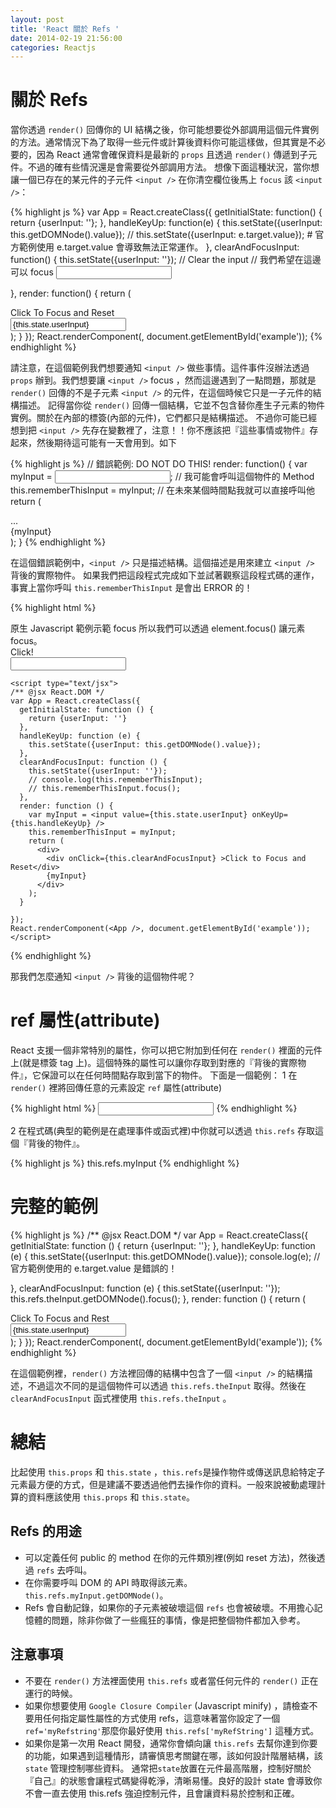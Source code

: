 ```yaml
---
layout: post
title: 'React 關於 Refs '
date: 2014-02-19 21:56:00
categories: Reactjs
---
```


# 關於 Refs
當你透過 `render()` 回傳你的 UI 結構之後，你可能想要從外部調用這個元件實例的方法。通常情況下為了取得一些元件或計算後資料你可能這樣做，但其實是不必要的，因為 React 通常會確保資料是最新的 `props` 且透過 `render()` 傳遞到子元件。不過的確有些情況還是會需要從外部調用方法。
想像下面這種狀況，當你想讓一個已存在的某元件的子元件 `<input />` 在你清空欄位後馬上 `focus` 該 `<input />`：

{% highlight js %}
var App = React.createClass({
  getInitialState: function() {
    return {userInput: ''};
  },
  handleKeyUp: function(e) {
    this.setState({userInput: this.getDOMNode().value});
    // this.setState({userInput: e.target.value}); # 官方範例使用 e.target.value 會導致無法正常運作。
  },
  clearAndFocusInput: function() {
    this.setState({userInput: ''}); // Clear the input
    // 我們希望在這邊可以 focus <input />

  },
  render: function() {
    return (
      <div>
        <div onClick={this.clearAndFocusInput}>
          Click To Focus and Reset
        </div>
        <input
          ref="theInput"
          value={this.state.userInput}
          onKeyUp={this.handleKeyUp}
        />
      </div>
    );
  }
});
React.renderComponent(<App />, document.getElementById('example'));
{% endhighlight %}

請注意，在這個範例我們想要通知 `<input />` 做些事情。這件事件沒辦法透過 `props` 辦到。我們想要讓 `<input />` focus ，然而這邊遇到了一點問題，那就是 `render()` 回傳的不是子元素 `<input />` 的元件，在這個時候它只是一子元件的結構描述。
記得當你從 `render()` 回傳一個結構，它並不包含替你產生子元素的物件實例。關於在內部的標簽(內部的元件)，它們都只是結構描述。
不過你可能已經想到把 `<input />` 先存在變數裡了，注意！！你不應該把『這些事情或物件』存起來，然後期待這可能有一天會用到。如下

{% highlight js %}
// 錯誤範例: DO NOT DO THIS!
render: function() {
  var myInput = <input />;          // 我可能會呼叫這個物件的 Method
  this.rememberThisInput = myInput; // 在未來某個時間點我就可以直接呼叫他
  return (
    <div>
      <div>...</div>
      {myInput}
    </div>
  );
}
{% endhighlight %}

在這個錯誤範例中，`<input />` 只是描述結構。這個描述是用來建立 `<input />` 背後的實際物件。
如果我們把這段程式完成如下並試著觀察這段程式碼的運作，事實上當你呼叫 `this.rememberThisInput` 是會出 ERROR 的！

{% highlight html %}
<html>
  <head>
    <title>Hello React</title>
    <script src="http://fb.me/react-0.8.0.js"></script>
    <script src="http://fb.me/JSXTransformer-0.8.0.js"></script>
    <script src="http://code.jquery.com/jquery-1.10.0.min.js"></script>
  </head>
  <body>
    <div id="example"></div>
    <div>
      原生 Javascript 範例示範 focus 所以我們可以透過 element.focus() 讓元素 focus。
      <div id='test-trigger'>Click!</div>
      <input type='text' id='test' />
    </div>
    <script>
    /* 原生 Javascript 範例示範 focus */
    var HandleClick = function (e) {
      var el = document.getElementById('test');
      el.focus();
    };
    var el = document.getElementById('test-trigger');
    if (el.addEventListener) {
      el.addEventListener('click', HandleClick, false);
    } else {
      el.attachEvent('onclick', HandleClick);
    }
    </script>

    <script type="text/jsx">
    /** @jsx React.DOM */
    var App = React.createClass({
      getInitialState: function () {
        return {userInput: ''}
      },
      handleKeyUp: function (e) {
        this.setState({userInput: this.getDOMNode().value});
      },
      clearAndFocusInput: function () {
        this.setState({userInput: ''});
        // console.log(this.rememberThisInput);
        // this.rememberThisInput.focus();
      },
      render: function () {
        var myInput = <input value={this.state.userInput} onKeyUp={this.handleKeyUp} />
        this.rememberThisInput = myInput;
        return (
          <div>
            <div onClick={this.clearAndFocusInput} >Click to Focus and Reset</div>
            {myInput}
          </div>
        );
      }

    });
    React.renderComponent(<App />, document.getElementById('example'));
    </script>
  </body>
</html>
{% endhighlight %}

那我們怎麼通知 `<input />` 背後的這個物件呢？

# ref 屬性(attribute)
React 支援一個非常特別的屬性，你可以把它附加到任何在 `render()` 裡面的元件上(就是標簽 tag 上)。這個特殊的屬性可以讓你存取到對應的『背後的實際物件』，它保證可以在任何時間點存取到當下的物件。
下面是一個範例：
1 在 `render()` 裡將回傳任意的元素設定 `ref` 屬性(attribute)

{% highlight html %}
<input ref='myInput' />
{% endhighlight %}

2 在程式碼(典型的範例是在處理事件或函式裡)中你就可以透過 `this.refs` 存取這個『背後的物件』。

{% highlight js %}
this.refs.myInput
{% endhighlight %}

# 完整的範例

{% highlight js %}
/** @jsx React.DOM */
var App = React.createClass({
  getInitialState: function () {
    return {userInput: ''};
  },
  handleKeyUp: function (e) {
    this.setState({userInput: this.getDOMNode().value});
    console.log(e); // 官方範例使用的 e.target.value 是錯誤的！

  },
  clearAndFocusInput: function (e) {
    this.setState({userInput: ''});
    this.refs.theInput.getDOMNode().focus();
  },
  render: function () {
    return (
      <div>
        <div onClick={this.clearAndFocusInput}>
          Click To Focus and Rest
        </div>
        <input ref='theInput'
               value={this.state.userInput}
               onKeyUp={this.handleKeyUp} />
      </div>
    );
  }
});
React.renderComponent(<App />, document.getElementById('example'));
{% endhighlight %}

在這個範例裡，`render()` 方法裡回傳的結構中包含了一個 `<input />` 的結構描述，不過這次不同的是這個物件可以透過 `this.refs.theInput` 取得。然後在 `clearAndFocusInput` 函式裡使用 `this.refs.theInput` 。

# 總結
比起使用 `this.props` 和 `this.state` ，`this.refs`是操作物件或傳送訊息給特定子元素最方便的方式，但是建議不要透過他們去操作你的資料。一般來說被動處理計算的資料應該使用 `this.props` 和 `this.state`。
## Refs 的用途
* 可以定義任何 public 的 method 在你的元件類別裡(例如 reset 方法)，然後透過 `refs` 去呼叫。
* 在你需要呼叫 DOM 的 API 時取得該元素。`this.refs.myInput.getDOMNode()`。
* Refs 會自動記錄，如果你的子元素被破壞這個 `refs` 也會被破壞。不用擔心記憶體的問題，除非你做了一些瘋狂的事情，像是把整個物件都加入參考。

## 注意事項
* 不要在 `render()` 方法裡面使用 `this.refs` 或者當任何元件的 `render()` 正在運行的時候。
* 如果你想要使用 `Google Closure Compiler` (Javascript minify) ，請檢查不要用任何指定屬性屬性的方式使用 refs，這意味著當你設定了一個 `ref='myRefstring'`那麼你最好使用 `this.refs['myRefString']` 這種方式。
* 如果你是第一次用 React 開發，通常你會傾向讓 `this.refs` 去幫你達到你要的功能，如果遇到這種情形，請審慎思考關鍵在哪，該如何設計階層結構，該 `state` 管理控制哪些資料。
通常把`state`放置在元件最高階層，控制好關於『自己』的狀態會讓程式碼變得乾淨，清晰易懂。良好的設計 state 會導致你不會一直去使用 this.refs 強迫控制元件，且會讓資料易於控制和正確。